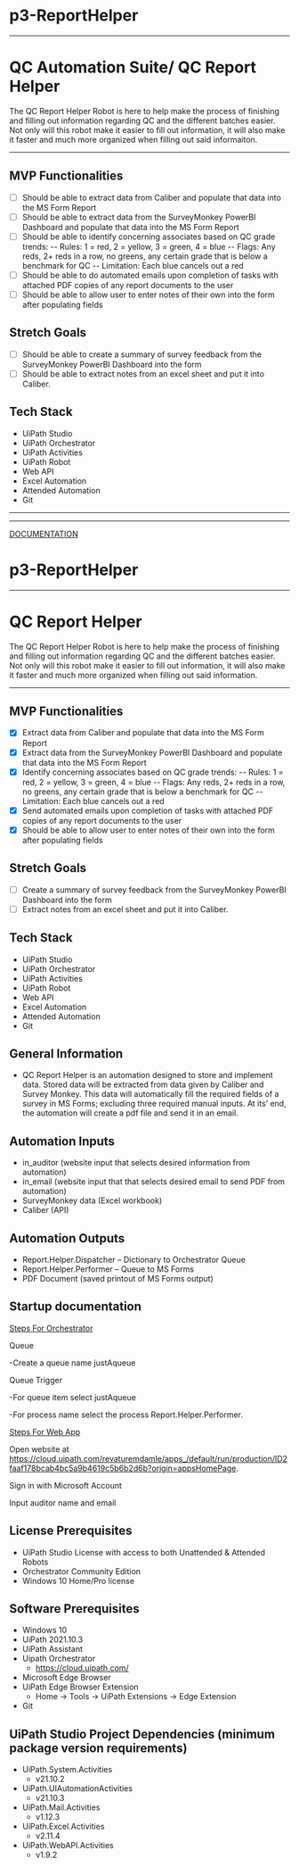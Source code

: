 # p3-ReportHelper
***
# QC Automation Suite/ QC Report Helper
The QC Report Helper Robot is here to help make the process of finishing and filling out information regarding QC and the different batches easier.  Not only will this robot make it easier to fill out information, it will also make it faster and much more organized when filling out said informaiton.

***

## MVP Functionalities
- [ ] Should be able to extract data from Caliber and populate that data into the MS Form Report
- [ ] Should be able to extract data from the SurveyMonkey PowerBI Dashboard and populate that data into the MS Form Report
- [ ] Should be able to identify concerning associates based on QC grade trends:
    -- Rules: 1 = red, 2 = yellow, 3 = green, 4 = blue
    -- Flags: Any reds, 2+ reds in a row, no greens, any certain grade that is below a benchmark for QC
    -- Limitation: Each blue cancels out a red
- [ ] Should be able to do automated emails upon completion of tasks with attached PDF copies of any report documents to the user
- [ ] Should be able to allow user to enter notes of their own into the form after populating fields

## Stretch Goals
- [ ] Should be able to create a summary of survey feedback from the SurveyMonkey PowerBI Dashboard into the form
- [ ] Should be able to extract notes from an excel sheet and put it into Caliber.

## Tech Stack
- UiPath Studio
- UiPath Orchestrator
- UiPath Activities
- UiPath Robot
- Web API
- Excel Automation
- Attended Automation
- Git

------------
------------

<ins>DOCUMENTATION</ins> 

# p3-ReportHelper

***

# QC Report Helper

The QC Report Helper Robot is here to help make the process of finishing and filling out information regarding QC and the different batches easier.  Not only will this robot make it easier to fill out information, it will also make it faster and much more organized when filling out said information.

***

## MVP Functionalities

- [x] Extract data from Caliber and populate that data into the MS Form Report
- [x] Extract data from the SurveyMonkey PowerBI Dashboard and populate that data into the MS Form Report
- [x] Identify concerning associates based on QC grade trends:
  -- Rules: 1 = red, 2 = yellow, 3 = green, 4 = blue
  -- Flags: Any reds, 2+ reds in a row, no greens, any certain grade that is below a benchmark for QC
  -- Limitation: Each blue cancels out a red
- [x] Send automated emails upon completion of tasks with attached PDF copies of any report documents to the user
- [x] Should be able to allow user to enter notes of their own into the form after populating fields

## Stretch Goals

- [ ] Create a summary of survey feedback from the SurveyMonkey PowerBI Dashboard into the form
- [ ] Extract notes from an excel sheet and put it into Caliber.

## Tech Stack

- UiPath Studio
- UiPath Orchestrator
- UiPath Activities
- UiPath Robot
- Web API
- Excel Automation
- Attended Automation
- Git

## General Information

- QC Report Helper is an automation designed to store and implement data. Stored data will be extracted from data given by Caliber and Survey Monkey. This data will automatically fill the required fields of a survey in MS Forms; excluding three required manual inputs. At its’ end, the automation will create a pdf file and send it in an email.

## Automation Inputs

- in_auditor (website input that selects desired information from automation)
- in_email (website input that that selects desired email to send PDF from automation)
- SurveyMonkey data (Excel workbook)
- Caliber (API)


## Automation Outputs

- Report.Helper.Dispatcher – Dictionary to Orchestrator Queue
- Report.Helper.Performer – Queue to MS Forms
- PDF Document (saved printout of MS Forms output)

## Startup documentation

<ins>Steps For Orchestrator</ins>

Queue

-Create a queue name justAqueue

Queue Trigger

-For queue item select justAqueue 

-For process name select the process Report.Helper.Performer.

<ins>Steps For Web App</ins>

Open website at https://cloud.uipath.com/revaturemdamle/apps_/default/run/production/ID2faaf178bcab4bc5a9b4619c5b6b2d6b?origin=appsHomePage.

Sign in with Microsoft Account

Input auditor name and email

## License Prerequisites 

- UiPath Studio License with access to both Unattended & Attended Robots
- Orchestrator Community Edition
- Windows 10 Home/Pro license 

## Software Prerequisites

- Windows 10
- UiPath 2021.10.3
- UiPath Assistant
- Uipath Orchestrator
  - https://cloud.uipath.com/
- Microsoft Edge Browser 
- UiPath Edge Browser Extension
  - Home -> Tools -> UiPath Extensions -> Edge Extension
- Git

## UiPath Studio Project Dependencies (minimum package version requirements)

- UiPath.System.Activities
  - v21.10.2
- UiPath.UIAutomationActivities
  - v21.10.3
- UiPath.Mail.Activities
  - v1.12.3
- UiPath.Excel.Activities
  - v2.11.4
- UiPath.WebAPI.Activities 
  - v1.9.2
